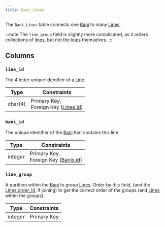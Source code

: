 ```yaml
---
title: Bani_Lines
---
```


The `Bani_Lines` table connects one [Bani](banis) to many [Lines](lines).

:::note
The `line_group` field is slightly more complicated, as it orders collections of [lines](lines), but not the [lines](lines) themselves.
:::

## Columns

### `line_id`

The 4 letter unique identifier of a [Line](lines).

| Type    | Constraints                                           |
| ------- | ----------------------------------------------------- |
| char(4) | Primary Key, <br/> Foreign Key ([Lines.id](lines#id)) |

### `bani_id`

The unique identifier of the [Bani](banis) that contains this line.

| Type    | Constraints                                           |
| ------- | ----------------------------------------------------- |
| integer | Primary Key, <br/> Foreign Key ([Banis.id](banis#id)) |

### `line_group`

A partition within the [Bani](banis) to group [Lines](lines). Order by this field, (and the [Lines.order_id](lines#order_id), if joining) to get the correct order of the groups (and [Lines](lines) within the groups).

| Type    | Constraints |
| ------- | ----------- |
| integer | Primary Key |
